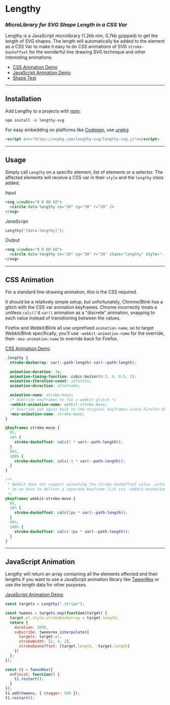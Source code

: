# Lengthy

### _MicroLibrary for SVG Shape Length in a CSS Var_

Lengthy is a JavaScript microlibrary (1.2kb min, 0.7kb gzipped) to get the length of SVG shapes. The length will automatically be added to the element as a CSS Var to make it easy to do CSS animations of SVG `stroke-dashoffset` for the wonderful line drawing SVG technique and other interesting animations.

* [CSS Animation Demo](https://codepen.io/shshaw/pen/LeKKLd/)
* [JavaScript Animation Demo](https://codepen.io/shshaw/pen/JpowPb?editors=1010)
* [Shape Test](https://codepen.io/shshaw/pen/OQPEab)

---

## Installation

Add Lengthy to a projects with [npm](https://npmjs.org):

```
npm install -s lengthy-svg
```

For easy embedding on platforms like [Codepen](https://codepen.io), use [unpkg](https://unpkg.com)

```html
<script src="https://unpkg.com/lengthy-svg/lengthy-svg.js"></script>
```

---

## Usage

Simply call `Lengthy` on a specific element, list of elements or a selector. The affected elements will receive a CSS var in their `style` and the `lengthy` class added.

_Input_

```html
<svg viewBox="0 0 60 60">
  <circle data-lengthy cx="30" cy="30" r="20" />
</svg>
```

_JavaScript_

```js
Lengthy("[data-lengthy]");
```

_Output_

```html
<svg viewBox="0 0 60 60">
  <circle data-lengthy cx="30" cy="30" r="20" class="lengthy" style="--path-length:124.854;"></circle>
</svg>
```

---

## CSS Animation

For a standard line-drawing animation, this is the CSS required.

It should be a relatively simple setup, but unfortunately, Chrome/Blink has a glitch with the CSS var animation keyframes. Chrome incorrectly treats a unitless `calc()`'d `var()` animation as a "discrete" animation, snapping to each value instead of transitioning between the values.

Firefox and Webkit/Blink all use unprefixed `animation-name`, so to target Webkit/Blink specifically, you'll use `-webkit-animation-name` for the override, then `-moz-animation-name` to override back for Firefox.

[CSS Animation Demo](https://codepen.io/shshaw/pen/LeKKLd/)

```css
.lengthy {
  stroke-dasharray: var(--path-length) var(--path-length);

  animation-duration: 3s;
  animation-timing-function: cubic-bezier(0.5, 0, 0.5, 1);
  animation-iteration-count: infinite;
  animation-direction: alternate;

  animation-name: stroke-move;
  /* Override keyframes to fix a webkit glitch */
  -webkit-animation-name: webkit-stroke-move;
  /* Override yet again back to the original keyframes since Firefox obeys -webkit properties */
  -moz-animation-name: stroke-move;
}

@keyframes stroke-move {
  0%,
  10% {
    stroke-dashoffset: calc(1 * var(--path-length));
  }
  90%,
  100% {
    stroke-dashoffset: calc(-1 * var(--path-length));
  }
}

/**
 * Webkit does not support animating the stroke-dashoffset value _without_ a unit,
 * so we have to deliver a separate keyframe list via -webkit-animation-name
 */
@keyframes webkit-stroke-move {
  0%,
  10% {
    stroke-dashoffset: calc(1px * var(--path-length));
  }
  90%,
  100% {
    stroke-dashoffset: calc(-1px * var(--path-length));
  }
}
```

---

## JavaScript Animation

Lengthy will return an array containing all the elements affected and their lengths if you want to use a JavaScript animation library like [TweenRex](https://github.com/tweenrex/tweenrex) or use the length data for other purposes.

[JavaScript Animation Demo](https://codepen.io/shshaw/pen/JpowPb?editors=1010)

```js
const targets = Lengthy(".stripe");

const tweens = targets.map(function(target) {
  target.el.style.strokeDasharray = target.length;
  return {
    duration: 3000,
    subscribe: tweenrex.interpolate({
      targets: target.el,
      strokeWidth: [2, 4, 2],
      strokeDashoffset: [target.length, -target.length]
    })
  };
});

const t1 = TweenRex({
  onFinish: function() {
    t1.restart();
  }
});
t1.add(tweens, { stagger: 500 });
t1.restart();
```
